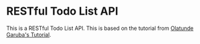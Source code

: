 # RESTful Todo List API

This is a RESTful Todo List API. This is based on the tutorial from [Olatunde Garuba's Tutorial](https://www.codementor.io/olatundegaruba/nodejs-restful-apis-in-10-minutes-q0sgsfhbd).
